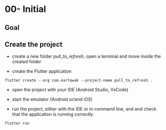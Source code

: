 # 00- Initial

## Goal

## Create the project

- create a new folder _pull_to_refresh_, open a terminal and move inside the created folder

- create the Flutter application

```shell
flutter create --org com.nartawak --project-name pull_to_refresh .
```

- open the project with your IDE (Android Studio, VsCode)

- start the emulator (Android or/and iOS)

- run the project, either with the IDE or in command line, and and check that the application is running correctly

```shell script
flutter run
```
